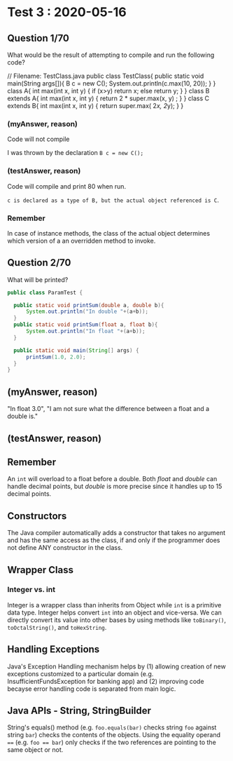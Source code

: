 # Test 3 : 2020-05-16

## Question 1/70

What would be the result of attempting to compile and run the following code?


// Filename: TestClass.java
public class TestClass{
   public static void main(String args[]){
      B c = new C();
      System.out.println(c.max(10, 20));
   }
}
class A{
   int max(int x, int y)  { if (x>y) return x; else return y; }
}
class B extends A{
  int max(int x, int y)  {  return 2 * super.max(x, y) ; }
}
class C extends B{
  int max(int x, int y)  {  return super.max( 2*x, 2*y); }
}

### (myAnswer, reason)

Code will not compile

I was thrown by the declaration `B c = new C();`

### (testAnswer, reason)

Code will compile and print 80 when run.

`c is declared as a type of B, but the actual object referenced is C`.

### Remember

In case of instance methods, the class of the actual object determines which version of a an overridden method to invoke.

## Question 2/70

What will be printed?

```java
public class ParamTest {

  public static void printSum(double a, double b){
      System.out.println("In double "+(a+b));
  }
  public static void printSum(float a, float b){
      System.out.println("In float "+(a+b));
  }

  public static void main(String[] args) {
      printSum(1.0, 2.0);
  }
}
```

## (myAnswer, reason)

"In float 3.0", "I am not sure what the difference between a float and a double is."

## (testAnswer, reason)

## Remember

An `int` will overload to a float before a double.
Both _float_ and _double_ can handle decimal points, but _double_ is more precise since it handles up to 15 decimal points.

## Constructors

The Java compiler automatically adds a constructor that takes no argument and has the same access as the class, if and only if the programmer does not define ANY constructor in the class.

## Wrapper Class

### Integer vs. int

Integer is a wrapper class than inherits from Object while `int` is a primitive data type. Integer helps convert `int` into an object and vice-versa. We can directly convert its value into other bases by using methods like `toBinary()`, `toOctalString()`, and `toHexString`.

## Handling Exceptions

Java's Exception Handling mechanism helps by (1) allowing creation of new exceptions customized to a particular domain (e.g. InsufficientFundsException for banking app) and (2) improving code becayse error handling code is separated from main logic.

## Java APIs - String, StringBuilder

String's equals() method (e.g. `foo.equals(bar)` checks string `foo` against string `bar`) checks the contents of the objects. Using the equality operand `==` (e.g. `foo == bar`) only checks if the two references are pointing to the same object or not.

 
